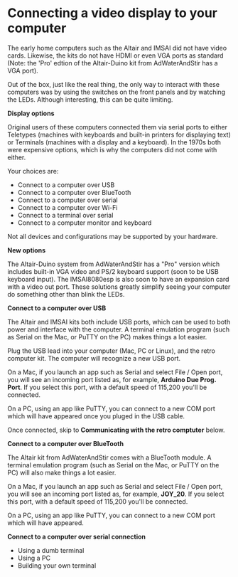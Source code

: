 # Connecting a video display to your computer

The early home computers such as the Altair and IMSAI did not have video cards. Likewise, the kits do not have HDMI or even VGA ports as standard (Note: the 'Pro' edtion of the Altair-Duino kit from AdWaterAndStir has a VGA port).

Out of the box, just like the real thing, the only way to interact with these computers was by using the switches on the front panels and by watching the LEDs. Although interesting, this can be quite limiting.

**Display options**

Original users of these computers connected them via serial ports to either Teletypes (machines with keyboards and built-in printers for displaying text) or Terminals (machines with a display and a keyboard). In the 1970s both were expensive options, which is why the computers did not come with either.

Your choices are:

* Connect to a computer over USB
* Connect to a computer over BlueTooth
* Connect to a computer over serial
* Connect to a computer over Wi-Fi
* Connect to a terminal over serial
* Connect to a computer monitor and keyboard

Not all devices and configurations may be supported by your hardware.

**New options**

The Altair-Duino system from AdWaterAndStir has a "Pro" version which includes built-in VGA video and PS/2 keyboard support (soon to be USB keyboard input). The IMSAI8080esp is also soon to have an expansion card with a video out port. These solutions greatly simplify seeing your computer do something other than blink the LEDs.

**Connect to a computer over USB**

The Altair and IMSAI kits both include USB ports, which can be used to both power and interface with the computer. A terminal emulation program (such as Serial on the Mac, or PuTTY on the PC) makes things a lot easier.

Plug the USB lead into your computer (Mac, PC or Linux), and the retro computer kit. The computer will recognize a new USB port.

On a Mac, if you launch an app such as Serial and select File / Open port, you will see an incoming port listed as, for example, **Arduino Due Prog. Port**. If you select this port, with a default speed of 115,200 you'll be connected.

On a PC, using an app like PuTTY, you can connect to a new COM port which will have appeared once you pluged in the USB cable.

Once connected, skip to **Communicating with the retro comptuter** below.

**Connect to a computer over BlueTooth**

The Altair kit from AdWaterAndStir comes with a BlueTooth module. A terminal emulation program (such as Serial on the Mac, or PuTTY on the PC) will also make things a lot easier.

On a Mac, if you launch an app such as Serial and select File / Open port, you will see an incoming port listed as, for example, **JOY_20**. If you select this port, with a default speed of 115,200 you'll be connected.

On a PC, using an app like PuTTY, you can connect to a new COM port which will have appeared.

**Connect to a computer over serial connection**

* Using a dumb terminal
* Using a PC
* Building your own terminal


